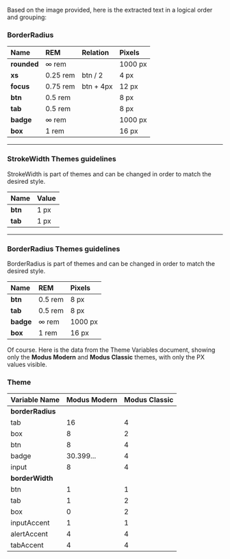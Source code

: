 Based on the image provided, here is the extracted text in a logical order and grouping:

### **BorderRadius**

| Name        | REM      | Relation  | Pixels  |
| :---------- | :------- | :-------- | :------ |
| **rounded** | ∞ rem    |           | 1000 px |
| **xs**      | 0.25 rem | btn / 2   | 4 px    |
| **focus**   | 0.75 rem | btn + 4px | 12 px   |
| **btn**     | 0.5 rem  |           | 8 px    |
| **tab**     | 0.5 rem  |           | 8 px    |
| **badge**   | ∞ rem    |           | 1000 px |
| **box**     | 1 rem    |           | 16 px   |

---

### **StrokeWidth** Themes guidelines

StrokeWidth is part of themes and can be changed in order to match the desired style.

| Name    | Value |
| :------ | :---- |
| **btn** | 1 px  |
| **tab** | 1 px  |

---

### **BorderRadius** Themes guidelines

BorderRadius is part of themes and can be changed in order to match the desired style.

| Name      | REM     | Pixels  |
| :-------- | :------ | :------ |
| **btn**   | 0.5 rem | 8 px    |
| **tab**   | 0.5 rem | 8 px    |
| **badge** | ∞ rem   | 1000 px |
| **box**   | 1 rem   | 16 px   |

Of course. Here is the data from the Theme Variables document, showing only the **Modus Modern** and **Modus Classic** themes, with only the PX values visible.

### Theme

| Variable Name    | Modus Modern | Modus Classic |
| :--------------- | :----------- | :------------ |
| **borderRadius** |              |               |
| tab              | 16           | 4             |
| box              | 8            | 2             |
| btn              | 8            | 4             |
| badge            | 30.399...    | 4             |
| input            | 8            | 4             |
| **borderWidth**  |              |               |
| btn              | 1            | 1             |
| tab              | 1            | 2             |
| box              | 0            | 2             |
| inputAccent      | 1            | 1             |
| alertAccent      | 4            | 4             |
| tabAccent        | 4            | 4             |
